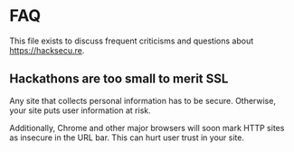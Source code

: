 # FAQ
This file exists to discuss frequent criticisms and questions about https://hacksecu.re.

## Hackathons are too small to merit SSL
Any site that collects personal information has to be secure. Otherwise, your site puts user information at risk. 

Additionally, Chrome and other major browsers will soon mark HTTP sites as insecure in the URL bar. This can hurt user trust in your site.

